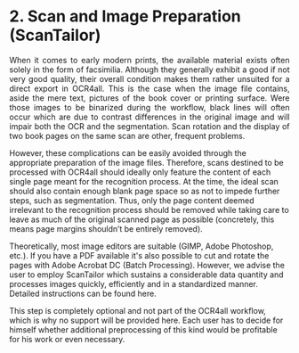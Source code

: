 # 2.	Scan and Image Preparation (ScanTailor)

<p style="text-align: justify">When it comes to early modern prints, the available material exists often solely in the form of facsimilia. Although they generally exhibit a good if not very good quality, their overall condition makes them rather unsuited for a direct export in OCR4all. This is the case when the image file contains, aside the mere text, pictures of the book cover or printing surface. Were those images to be binarized during the workflow, black lines will often occur which are due to contrast differences in the original image and will impair both the OCR and the segmentation. Scan rotation and the display of two book pages on the same scan are other, frequent problems.

However, these complications can be easily avoided through the appropriate preparation of the image files. Therefore, scans destined to be processed with OCR4all should ideally only feature the content of each single page meant for the recognition process. At the time, the ideal scan should also contain enough blank page space so as not to impede further steps, such as segmentation. Thus, only the page content deemed irrelevant to the recognition process should be removed while taking care to leave as much of the original scanned page as possible (concretely, this means page margins shouldn’t be entirely removed).

Theoretically, most image editors are suitable (GIMP, Adobe Photoshop, etc.). If you have a PDF available it's also possible to cut and rotate the pages with Adobe Acrobat DC (Batch Processing). However, we advise the user to employ ScanTailor which sustains a considerable data quantity and processes images quickly, efficiently and in a standardized manner. Detailed instructions can be found here.

This step is completely optional and not part of the OCR4all workflow, which is why no support will be provided here. Each user has to decide for himself whether additional preprocessing of this kind would be profitable for his work or even necessary.</p>
